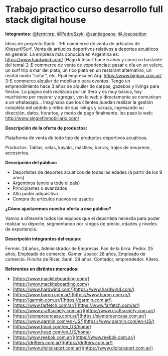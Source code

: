 # Trabajo practico curso desarrollo full stack digital house

**Integrantes:** [@ferminrp](https://github.com/ferminrp/), [@PedroSzyk](https://github.com/PedroSzyk/), [@santiagoane](https://github.com/santiagoane/), [@Joacoaldun](https://github.com/Joacoaldun/)

Ideas de proyecto Santi:
 
1-E commerce de venta de artículos de Kitesurf/Surf. Venta de artíuclos deportivos relativos a deportes acuáticos en general. La empresa más conocida en Argentina es: https://www.hardwind.com/ 
(Hago kitesurf hace 5 años y conozco bastante del tema)
2-E commerce de venta de experiencias: pasar e día en un velero, un surf trip a mar del plata, un rico plato en un restarant alternativo, un recital modo "sofar", etc. Ppal empresa en Arg: https://www.bigbox.com.ar/
3-E commerce alquiler de mobiliario para eventos. Tengo un emprendimiento hace 3 años de alquiler de carpas, gazebos y livings para fiestas. La página está realizada por un 3ero y es muy básica, hay muchisimo por mejorar y agregar, ven la web y directamente se comunican a un whatasapp... Imaginaba que los clientes puedan realizar la gestión completa del pedido y retiro de sus livings y carpas, ingresando su dirección, datos, horarios, y modo de pago finalmente. les paso la web: http://www.singlefinmobiliario.com/

**Descripción de la oferta de productos:**

Plataforma de venta de todo tipo de productos deportivos acuáticos.

Productos: Tablas, velas, kayaks,  mástiles, barras, trajes de neoprene, accesorios.

**Descripción del público:**

- Deportistas de deportes acuáticos de todas las edades (a partir de los 9 años)
- Argentinos (envio a todo el país)
- Principiantes o avanzados
- Alto poder adquisitivo
- Compra de artículos nuevos no usados

**¿Cómo ajustaremos nuestra oferta a ese público?**

Vamos a ofrecerle todos los equipos que el deportista necesita para poder realizar su deporte, segmentando por rangos de precio, edades y niveles de experiencia.


**Descripción integrantes del equipo:**

Fermin: 24 años, Administrador de Empresas. Fan de la birra.
Pedro: 25 años, Empleado de comercio.  Gamer.
Joaco: 28 años, Empleado de comercio. Hincha de River.
Santi: 28 años,  Contador, emprendedor. Kitero. 

**Referentes en distintos mercados:**

- [https://www.mackiteboarding.com/](https://www.mackiteboarding.com/)
- [https://www.hardwind.com/](https://www.hardwind.com/)
- [https://www.baron.com.ar/](https://www.baron.com.ar/)
- [https://garmin.com.ar/](https://garmin.com.ar/)
- [https://www.farfetch.com/ar/](https://www.farfetch.com/ar/)
- [https://www.craftsociety.com.ar/](https://www.craftsociety.com.ar/)
- [https://siempreencasa.com.ar/](https://siempreencasa.com.ar/)
- [https://www.garmin.com/en-US/](https://www.garmin.com/en-US/)
- [https://www.head.com/en_US/home](https://www.head.com/en_US/home)
- [https://www.reebok.com.ar/](https://www.reebok.com.ar/)
- [https://drifters.com.ar/](https://drifters.com.ar/)
- [https://www.digitalsport.com.ar/](https://www.digitalsport.com.ar/)

